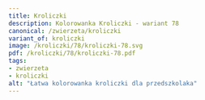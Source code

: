 ```yaml
---
title: Kroliczki
description: Kolorowanka Kroliczki - wariant 78
canonical: /zwierzeta/kroliczki
variant_of: kroliczki
image: /kroliczki/78/kroliczki-78.svg
pdf: /kroliczki/78/kroliczki-78.pdf
tags:
- zwierzeta
- kroliczki
alt: "Łatwa kolorowanka kroliczki dla przedszkolaka"
---
```

